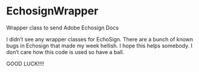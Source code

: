 EchosignWrapper
===============

Wrapper class to send Adobe Echosign Docs

I didn’t see any wrapper classes for EchoSign. There are a bunch of known bugs in
Echosign that made my week hellish. I hope this helps somebody. I don’t care how this
code is used so have a ball.

GOOD LUCK!!!!
